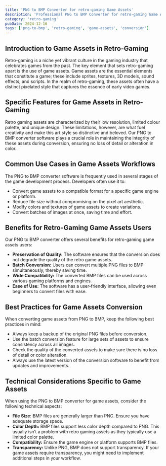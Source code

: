 ```yaml
---
title: 'PNG to BMP Converter for retro-gaming Game Assets'
description: 'Professional PNG to BMP Converter for retro-gaming Game Assets. Optimized for retro-gaming game assets workflows.'
category: 'retro-gaming'
pubDate: 2024-12-16
tags: ['png-to-bmp', 'retro-gaming', 'game-assets', 'conversion']
---
```


## Introduction to Game Assets in Retro-Gaming

Retro-gaming is a niche yet vibrant culture in the gaming industry that celebrates games from the past. The key element that sets retro-gaming apart is the use of game assets. Game assets are the essential elements that constitute a game; these include sprites, textures, 3D models, sound effects, and scripts. In the realm of retro-gaming, these assets often have a distinct pixelated style that captures the essence of early video games.

## Specific Features for Game Assets in Retro-Gaming

Retro gaming assets are characterized by their low resolution, limited colour palette, and unique design. These limitations, however, are what fuel creativity and make this art style so distinctive and beloved. Our PNG to BMP converter software plays a crucial role in maintaining the integrity of these assets during conversion, ensuring no loss of detail or alteration in color.

## Common Use Cases in Game Assets Workflows

The PNG to BMP converter software is frequently used in several stages of the game development process. Developers often use it to:

- Convert game assets to a compatible format for a specific game engine or platform.
- Reduce file size without compromising on the pixel art aesthetic.
- Modify colors and textures of game assets to create variations.
- Convert batches of images at once, saving time and effort.

## Benefits for Retro-Gaming Game Assets Users

Our PNG to BMP converter offers several benefits for retro-gaming game assets users:

- **Preservation of Quality:** The software ensures that the conversion does not degrade the quality of the retro game assets.
- **Batch Conversion:** Users can convert multiple PNG files to BMP simultaneously, thereby saving time.
- **Wide Compatibility:** The converted BMP files can be used across various gaming platforms and engines.
- **Ease of Use:** The software has a user-friendly interface, allowing even beginners to convert files with ease.

## Best Practices for Game Assets Conversion

When converting game assets from PNG to BMP, keep the following best practices in mind:

- Always keep a backup of the original PNG files before conversion.
- Use the batch conversion feature for large sets of assets to ensure consistency across all images.
- Check the quality of the converted assets to make sure there is no loss of detail or color alteration.
- Always use the latest version of the conversion software to benefit from updates and improvements.

## Technical Considerations Specific to Game Assets

When using the PNG to BMP converter for game assets, consider the following technical aspects:

- **File Size:** BMP files are generally larger than PNG. Ensure you have adequate storage space.
- **Color Depth:** BMP files support less color depth compared to PNG. This usually isn’t a problem with retro gaming assets as they typically use a limited color palette.
- **Compatibility:** Ensure the game engine or platform supports BMP files.
- **Transparency:** Unlike PNG, BMP does not support transparency. If your game assets require transparency, you might need to implement additional steps in your workflow.